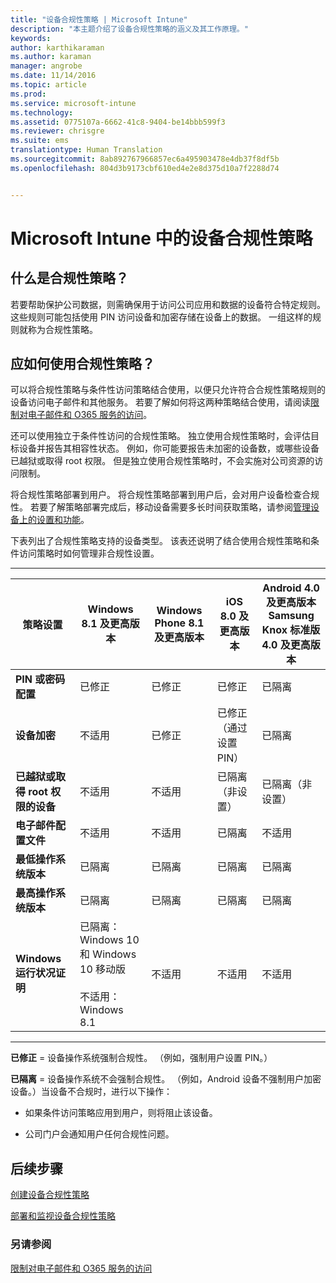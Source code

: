 ```yaml
---
title: "设备合规性策略 | Microsoft Intune"
description: "本主题介绍了设备合规性策略的涵义及其工作原理。"
keywords: 
author: karthikaraman
ms.author: karaman
manager: angrobe
ms.date: 11/14/2016
ms.topic: article
ms.prod: 
ms.service: microsoft-intune
ms.technology: 
ms.assetid: 0775107a-6662-41c8-9404-be14bbb599f3
ms.reviewer: chrisgre
ms.suite: ems
translationtype: Human Translation
ms.sourcegitcommit: 8ab892767966857ec6a495903478e4db37f8df5b
ms.openlocfilehash: 804d3b9173cbf610ed4e2e8d375d10a7f2288d74


---
```


# <a name="device-compliance-policies-in-microsoft-intune"></a>Microsoft Intune 中的设备合规性策略
## <a name="what-is-a-compliance-policy"></a>什么是合规性策略？
若要帮助保护公司数据，则需确保用于访问公司应用和数据的设备符合特定规则。 这些规则可能包括使用 PIN 访问设备和加密存储在设备上的数据。 一组这样的规则就称为合规性策略。

## <a name="how-should-i-use-compliance-policies"></a>应如何使用合规性策略？
可以将合规性策略与条件性访问策略结合使用，以便只允许符合合规性策略规则的设备访问电子邮件和其他服务。 若要了解如何将这两种策略结合使用，请阅读[限制对电子邮件和 O365 服务的访问](restrict-access-to-email-and-o365-services-with-microsoft-intune.md)。

还可以使用独立于条件性访问的合规性策略。 独立使用合规性策略时，会评估目标设备并报告其相容性状态。 例如，你可能要报告未加密的设备数，或哪些设备已越狱或取得 root 权限。 但是独立使用合规性策略时，不会实施对公司资源的访问限制。

将合规性策略部署到用户。 将合规性策略部署到用户后，会对用户设备检查合规性。
若要了解策略部署完成后，移动设备需要多长时间获取策略，请参阅[管理设备上的设置和功能](https://docs.microsoft.com/en-us/intune/deploy-use/manage-settings-and-features-on-your-devices-with-microsoft-intune-policies#frequently-asked-questions-about-intune-policies)。

下表列出了合规性策略支持的设备类型。 该表还说明了结合使用合规性策略和条件访问策略时如何管理非合规性设置。

-----------------------------

|策略设置| Windows 8.1 及更高版本| Windows Phone 8.1 及更高版本| iOS 8.0 及更高版本|Android 4.0 及更高版本<br/>Samsung Knox 标准版 4.0 及更高版本|
|-----|----|----|----|----|
|**PIN 或密码配置** |已修正|已修正|已修正|已隔离|
|**设备加密**|不适用|已修正|已修正（通过设置 PIN）|已隔离|
|**已越狱或取得 root 权限的设备**|不适用|不适用|已隔离（非设置）|已隔离（非设置）|
|**电子邮件配置文件**|不适用|不适用|已隔离|不适用|
|**最低操作系统版本**|已隔离|已隔离|已隔离|已隔离|
|**最高操作系统版本**|已隔离|已隔离|已隔离|已隔离|
|**Windows 运行状况证明**|已隔离：Windows 10 和 Windows 10 移动版<br /><br />不适用：Windows 8.1|不适用|不适用|不适用|

------------------------------

**已修正** = 设备操作系统强制合规性。 （例如，强制用户设置 PIN。）

**已隔离** = 设备操作系统不会强制合规性。 （例如，Android 设备不强制用户加密设备。）当设备不合规时，进行以下操作：

-   如果条件访问策略应用到用户，则将阻止该设备。

-   公司门户会通知用户任何合规性问题。

## <a name="next-steps"></a>后续步骤
[创建设备合规性策略](create-a-device-compliance-policy-in-microsoft-intune.md)

[部署和监视设备合规性策略](deploy-and-monitor-a-device-compliance-policy-in-microsoft-intune.md)

### <a name="see-also"></a>另请参阅
[限制对电子邮件和 O365 服务的访问](restrict-access-to-email-and-o365-services-with-microsoft-intune.md)



<!--HONumber=Oct16_HO4-->



